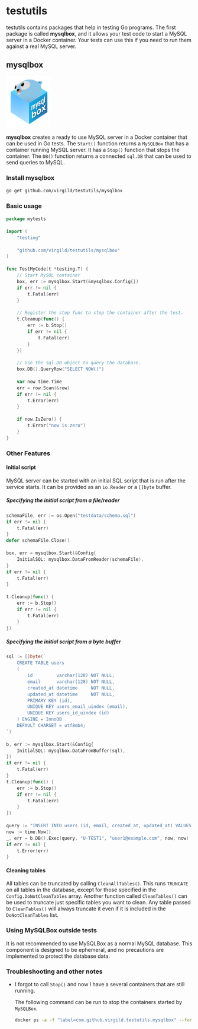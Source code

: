 # testutils

testutils contains packages that help in testing Go programs. The first package is called **mysqlbox**, and it allows your test code to start a MySQL server in a Docker container. Your tests can use this if you need to run them against a real MySQL server.

## mysqlbox

![MySQLBox logo](https://github.com/virgild/testutils/blob/main/static/logo.png?raw=true)

**mysqlbox** creates a ready to use MySQL server in a Docker container that can be
used in Go tests. The `Start()` function returns a `MySQLBox` that has a container running MySQL server. 
It has a `Stop()` function that stops the container. The `DB()` function returns a connected 
`sql.DB` that can be used to send queries to MySQL.

### Install mysqlbox

```sh
go get github.com/virgild/testutils/mysqlbox
```

### Basic usage

```go
package mytests

import (
	"testing"

	"github.com/virgild/testutils/mysqlbox"
)

func TestMyCode(t *testing.T) {
	// Start MySQL container
	box, err := mysqlbox.Start(&mysqlbox.Config{})
	if err != nil {
	    t.Fatal(err)
	}

	// Register the stop func to stop the container after the test.
	t.Cleanup(func() {
	    err := b.Stop()
	    if err != nil {
	        t.Fatal(err)
	    }
	})
	
	// Use the sql.DB object to query the database.
	box.DB().QueryRow("SELECT NOW()")
	
	var now time.Time
	err = row.Scan(&row)
	if err != nil {
	    t.Error(err)
	}
	
	if now.IsZero() {
	    t.Error("now is zero")
	}
}
```

### Other Features

#### Initial script

MySQL server can be started with an initial SQL script that is run after the service starts. It can be provided as an `io.Reader` or a `[]byte` buffer.

##### Specifying the initial script from a file/reader

```go
schemaFile, err := os.Open("testdata/schema.sql")
if err != nil {
    t.Fatal(err)
}
defer schemaFile.Close()

box, err = mysqlbox.Start(&Config{
    InitialSQL: mysqlbox.DataFromReader(schemaFile),
}
if err != nil {
    t.Fatal(err)
}

t.Cleanup(func() {
    err := b.Stop()
    if err != nil {
        t.Fatal(err)
    }
})
```

##### Specifying the initial script from a byte buffer

```go
sql := []byte(`
	CREATE TABLE users
	(
		id         varchar(128) NOT NULL,
		email      varchar(128) NOT NULL,
		created_at datetime     NOT NULL,
		updated_at datetime     NOT NULL,
		PRIMARY KEY (id),
		UNIQUE KEY users_email_uindex (email),
		UNIQUE KEY users_id_uindex (id)
	) ENGINE = InnoDB
	DEFAULT CHARSET = utf8mb4;
`)

b, err := mysqlbox.Start(&Config{
	InitialSQL: mysqlbox.DataFromBuffer(sql),
})
if err != nil {
	t.Fatal(err)
}
t.Cleanup(func() {
	err := b.Stop()
	if err != nil {
		t.Fatal(err)
	}
})

query := "INSERT INTO users (id, email, created_at, updated_at) VALUES (?, ?, ?, ?)"
now := time.Now()
_, err = b.DB().Exec(query, "U-TEST1", "user1@example.com", now, now)
if err != nil {
	t.Error(err)
}
```

#### Cleaning tables

All tables can be truncated by calling `CleanAllTables()`. This runs `TRUNCATE` on all tables in the database, except for those specified in the `Config.DoNotCleanTables` array. Another function called `CleanTables()` can  be used to truncate just specific tables you want to clean. Any table passed to `CleanTables()` will always truncate it even if it is included in the `DoNotCleanTables` list.

### Using MySQLBox outside tests

It is not recommended to use MySQLBox as a normal MySQL database. This component is designed to be ephemeral, and no precautions are implemented to protect the database data.

### Troubleshooting and other notes

* I forgot to call `Stop()` and now I have a several containers that are still running.

    The following command can be run to stop the containers started by `MySQLBox`.

    ```sh
    docker ps -a -f "label=com.github.virgild.testutils.mysqlbox" --format '{{.ID}}' | xargs docker stop
    ```